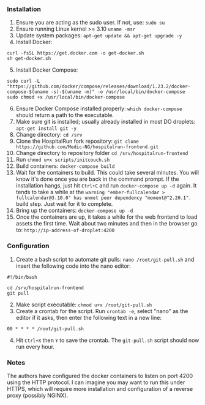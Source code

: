 ### Installation ###
1. Ensure you are acting as the sudo user. If not, use: `sudo su`
1. Ensure running Linux kernel >= 3.10 `uname -msr`
1. Update system packages: `apt-get update && apt-get upgrade -y`
1. Install Docker: 
```
curl -fsSL https://get.docker.com -o get-docker.sh 
sh get-docker.sh
```
5. Install Docker Compose: <br>
```
sudo curl -L "https://github.com/docker/compose/releases/download/1.23.2/docker-compose-$(uname -s)-$(uname -m)" -o /usr/local/bin/docker-compose
sudo chmod +x /usr/local/bin/docker-compose
```
6. Ensure Docker Compose installed properly: `which docker-compose` should return a path to the executable.
1. Make sure git is installed; usually already installed in most DO droplets: `apt-get install git -y`
1. Change directory: `cd /srv`
1. Clone the HospitalRun fork repository: `git clone https://github.com/Medic-NG/hospitalrun-frontend.git`
1. Change directory to repository folder `cd /srv/hospitalrun-frontend`
1. Run `chmod u+x scripts/initcouch.sh`
1. Build containers: `docker-compose build`
1. Wait for the containers to build. This could take several minutes. You will know it's done once you are back in the command prompt. If the installation hangs, just hit `Ctrl+C` and run `docker-compose up -d` again. It tends to take a while at the `warning "ember-fullcalendar > fullcalendar@3.10.0" has unmet peer dependency "moment@^2.20.1".` build step. Just wait for it to complete.
1. Bring up the containers: `docker-compose up -d`
1. Once the containers are up, it takes a while for the web frontend to load assets the first time. Wait about two minutes and then in the browser go to: `http://ip-address-of-droplet:4200`

### Configuration ###
1. Create a bash script to automate git pulls: `nano /root/git-pull.sh` and insert the following code into the nano editor:
```
#!/bin/bash

cd /srv/hospitalrun-frontend
git pull
```
2. Make script executable: `chmod u+x /root/git-pull.sh`
3. Create a crontab for the script. Run `crontab -e`, select "nano" as the editor if it asks, then enter the following text in a new line:
```
00 * * * * /root/git-pull.sh
```
4. Hit `Ctrl+X` then `Y` to save the crontab. The `git-pull.sh` script should now run every hour.


### Notes ###
The authors have configured the docker containers to listen on port 4200 using the HTTP protocol. I can imagine you may want to run this under HTTPS, which will require more installation and configuration of a reverse proxy (possibly NGINX).
